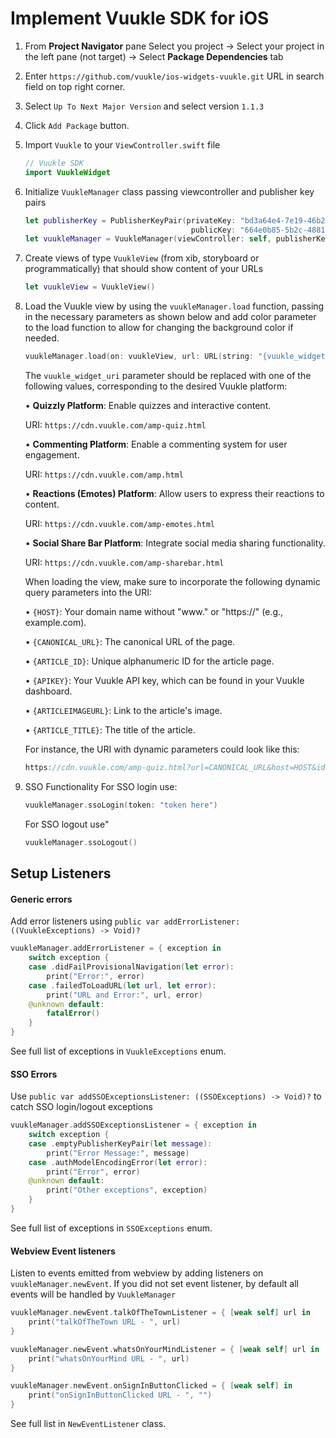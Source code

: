 # **Implement Vuukle SDK for iOS**

1. From **Project Navigator** pane Select you project -> Select your project in the left pane (not target) -> Select **Package Dependencies** tab

2. Enter `https://github.com/vuukle/ios-widgets-vuukle.git` URL in search field on top right corner.

3. Select `Up To Next Major Version` and select version `1.1.3`

4. Click `Add Package` button.

5. Import `Vuukle` to your `ViewController.swift` file 

   ````swift
   // Vuukle SDK
   import VuukleWidget
   ````

6. Initialize `VuukleManager` class passing viewcontroller and publisher key pairs

   ```swift
   let publisherKey = PublisherKeyPair(privateKey: "bd3a64e4-7e19-46b2-****-********",
                                        publicKey: "664e0b85-5b2c-4881-****-********")
   let vuukleManager = VuukleManager(viewController: self, publisherKeyPair: publisherKey)
   ```

7. Create views of type `VuukleView` (from xib, storyboard or programmatically) that should show content of your URLs

   ```swift
   let vuukleView = VuukleView()
   ```

8. Load the Vuukle view by using the `vuukleManager.load` function, passing in the necessary parameters as shown below and add color parameter to the load function to allow for changing the background color if needed.

   ```swift
   vuukleManager.load(on: vuukleView, url: URL(string: "{vuukle_widget_uri}")!, backgroundColor: "#FFFF00")
   ```
   
   The `vuukle_widget_uri` parameter should be replaced with one of the following values, corresponding to the desired Vuukle platform:
   
   • **Quizzly Platform**: Enable quizzes and interactive content.
   
   URI: `https://cdn.vuukle.com/amp-quiz.html`
   
   • **Commenting Platform**: Enable a commenting system for user engagement.
   
   URI: `https://cdn.vuukle.com/amp.html`
   
   • **Reactions (Emotes) Platform**: Allow users to express their reactions to content.
   
   URI: `https://cdn.vuukle.com/amp-emotes.html`
   
   • **Social Share Bar Platform**: Integrate social media sharing functionality.
   
   URI: `https://cdn.vuukle.com/amp-sharebar.html`
   
   When loading the view, make sure to incorporate the following dynamic query parameters into the URI:
   
   • `{HOST}`: Your domain name without "www." or "https://" (e.g., example.com).
   
   • `{CANONICAL_URL}`: The canonical URL of the page.
   
   • `{ARTICLE_ID}`: Unique alphanumeric ID for the article page.
   
   • `{APIKEY}`: Your Vuukle API key, which can be found in your Vuukle dashboard.
   
   • `{ARTICLEIMAGEURL}`: Link to the article's image.
   
   • `{ARTICLE_TITLE}`: The title of the article.
   
   For instance, the URI with dynamic parameters could look like this:
   
   ```swift
   https://cdn.vuukle.com/amp-quiz.html?url=CANONICAL_URL&host=HOST&id=ARTICLE_ID&apiKey=YOUR_APIKEY&title=ARTICLE_TITLE&img=ARTICLE_IMAGE
   ```

9. SSO Functionality
   For SSO login use:

   ```swift
   vuukleManager.ssoLogin(token: "token here")
   ```

   For SSO logout use"

   ```swift
   vuukleManager.ssoLogout()
   ```

## **Setup Listeners**

#### Generic errors

Add error listeners using `public var addErrorListener: ((VuukleExceptions) -> Void)?`

```swift
vuukleManager.addErrorListener = { exception in
    switch exception {
    case .didFailProvisionalNavigation(let error):
        print("Error:", error)
    case .failedToLoadURL(let url, let error):
        print("URL and Error:", url, error)
    @unknown default:
        fatalError()
    }
}
```

See full list of exceptions in `VuukleExceptions` enum.

#### SSO Errors

Use `public var addSSOExceptionsListener: ((SSOExceptions) -> Void)?` to catch SSO login/logout exceptions 

```swift
vuukleManager.addSSOExceptionsListener = { exception in
    switch exception {
    case .emptyPublisherKeyPair(let message):
        print("Error Message:", message)
    case .authModelEncodingError(let error):
        print("Error", error)
    @unknown default:
        print("Other exceptions", exception)
    }
}
```

See full list of exceptions in `SSOExceptions` enum.

#### Webview Event listeners

Listen to events emitted from webview by adding listeners on `vuukleManager.newEvent`. If you did not set event listener, by default all events will be handled by `VuukleManager`

```swift
vuukleManager.newEvent.talkOfTheTownListener = { [weak self] url in
    print("talkOfTheTown URL - ", url)
}

vuukleManager.newEvent.whatsOnYourMindListener = { [weak self] url in
    print("whatsOnYourMind URL - ", url)
}

vuukleManager.newEvent.onSignInButtonClicked = { [weak self] in
    print("onSignInButtonClicked URL - ", "")
}
```

See full list in  `NewEventListener` class.

